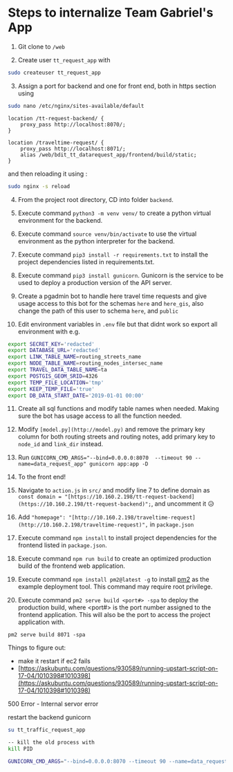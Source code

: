 # Steps to internalize Team Gabriel's App

1) Git clone to `/web`

2) Create user `tt_request_app` with 

```bash
sudo createuser tt_request_app 
```

3) Assign a port for backend and one for front end, both in https section using 

```bash
sudo nano /etc/nginx/sites-available/default
```

```
location /tt-request-backend/ {
    proxy_pass http://localhost:8070/;
}

location /traveltime-request/ {
    proxy_pass http://localhost:8071/;
	alias /web/bdit_tt_datarequest_app/frontend/build/static;
}
```

and then reloading it using :

```bash
sudo nginx -s reload
```

4) From the project root directory, CD into folder `backend`.

5) Execute command `python3 -m venv venv/` to create a python virtual environment for the backend.

6) Execute command `source venv/bin/activate` to use the virtual environment as the python interpreter for the backend.

7) Execute command `pip3 install -r requirements.txt` to install the project dependencies listed in requirements.txt.

8) Execute command `pip3 install gunicorn`. Gunicorn is the service to be used to deploy a production version of the API server.

9) Create a pgadmin bot to handle here travel time requests and give usage access to this bot for the schemas `here` and `here_gis`, also change the path of this user to schema `here`, and `public`

10) Edit environment variables in `.env` file but that didnt work so export all environment with e.g.

```bash
export SECRET_KEY='redacted'
export DATABASE_URL='redacted'
export LINK_TABLE_NAME=routing_streets_name
export NODE_TABLE_NAME=routing_nodes_intersec_name
export TRAVEL_DATA_TABLE_NAME=ta
export POSTGIS_GEOM_SRID=4326
export TEMP_FILE_LOCATION='tmp'
export KEEP_TEMP_FILE='true'
export DB_DATA_START_DATE='2019-01-01 00:00'
```

11) Create all sql functions and modify table names when needed. Making sure the bot has usage access to all the function needed.

12) Modify `[model.py](http://model.py)`  and remove the primary key column for both routing streets and routing notes, add primary key to `node_id` and `link_dir` instead.

13) Run `GUNICORN_CMD_ARGS="--bind=0.0.0.0:8070  --timeout 90 --name=data_request_app" gunicorn app:app -D`

13) To the front end!

14) Navigate to `action.js` in `src/` and modify line 7 to define domain as `const domain = "[https://10.160.2.198/tt-request-backend](https://10.160.2.198/tt-request-backend)";`, and uncomment it 😥

15) Add `"homepage": "[http://10.160.2.198/traveltime-request](http://10.160.2.198/traveltime-request)",` in `package.json`

16) Execute command `npm install` to install project dependencies for the frontend listed in `package.json`.

17) Execute command `npm run build` to create an optimized production build of the frontend web application.

18) Execute command `npm install pm2@latest -g` to install [pm2](https://pm2.keymetrics.io/) as the example deployment tool. This command may require root privilege.

19) Execute command `pm2 serve build <port#> -spa` to deploy the production build, where <port#> is the port number assigned to the frontend application. This will also be the port to access the project application with.

`pm2 serve build 8071 -spa`

Things to figure out:

- make it restart if ec2 fails
- [https://askubuntu.com/questions/930589/running-upstart-script-on-17-04/1010398#1010398](https://askubuntu.com/questions/930589/running-upstart-script-on-17-04/1010398#1010398)

500 Error - Internal servor error

restart the backend gunicorn

```bash
su tt_traffic_request_app
```

```bash
-- kill the old process with 
kill PID 
```

```bash
GUNICORN_CMD_ARGS="--bind=0.0.0.0:8070 --timeout 90 --name=data_request_app" /web/bdit_tt_datarequest_app/backend/venv/bin/gunicorn app:app -D
```